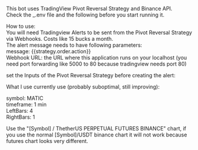 This bot uses TradingView Pivot Reversal Strategy and Binance API.  
Check the _.env file and the following before you start running it.  


How to use:  
You will need Tradingview Alerts to be sent from the Pivot Reversal Strategy via Webhooks. Costs like 15 bucks a month.  
The alert message needs to have following parameters:  
message: {{strategy.order.action}}  
Webhook URL: the URL where this application runs on your localhost (you need port forwarding like 5000 to 80 because tradingview needs port 80)  
  
set the Inputs of the Pivot Reversal Strategy before creating the alert:  
  
What I use currently use (probably suboptimal, still improving):  
  
symbol: MATIC  
timeframe: 1 min  
LeftBars: 4  
RightBars: 1  

Use the "[Symbol] / ThetherUS PERPETUAL FUTURES BINANCE" chart, if you use the normal [Symbol]/USDT binance chart it will not work because futures chart looks very different.  
